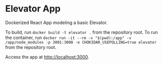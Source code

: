 # Elevator App

Dockerized React App modeling a basic Elevator.

To build, run `docker build -t elevator .` from the repository root. To run the container, run `docker run -it --rm -v "$(pwd):/app" -v /app/node_modules -p 3001:3000 -e CHOKIDAR_USEPOLLING=true elevator` from the repository root.

Access the app at [http://localhost:3000](http://localhost:3000).
